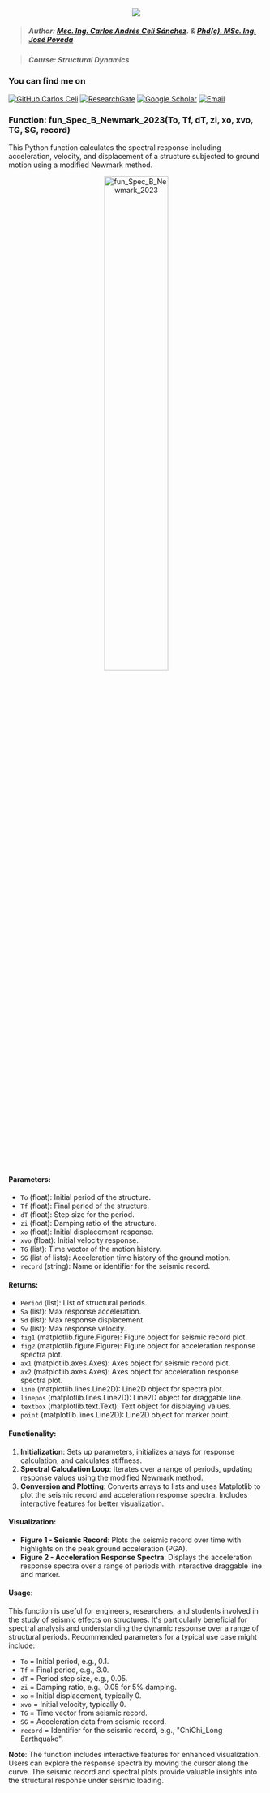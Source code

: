 <div align="center">
    <img src="https://github.com/Normando1945/Normando1945.github.io/assets/62081230/1ac0bf1d-67cd-43f6-87b0-141417a606db">
</div>

>##### Author:                 [Msc. Ing. Carlos Andrés Celi Sánchez](https://www.researchgate.net/profile/Carlos-Celi). & [Phd(c). MSc. Ing. José Poveda](https://www.torrefuerte.com)

>##### Course:                 Structural Dynamics


### **You can find me on**
[![GitHub Carlos Celi](https://img.shields.io/github/followers/Normando1945?label=follow&style=social)](https://github.com/Normando1945)
[![ResearchGate](https://img.shields.io/badge/-ResearchGate-00CCBB?style=social&logo=researchgate)](https://www.researchgate.net/profile/Carlos-Celi)
[![Google Scholar](https://img.shields.io/badge/-Google%20Scholar-4285F4?style=social&logo=google)](https://scholar.google.com.ec/citations?hl=es&user=yR4Gz7kAAAAJ)
<a href="Carlos Celi:normando1945@gmail.com"><img alt="Email" src="https://img.shields.io/badge/Email-normando1945@gmail.com-blue?style=flat&logo=gmail"></a>

### Function: fun_Spec_B_Newmark_2023(To, Tf, dT, zi, xo, xvo, TG, SG, record)

This Python function calculates the spectral response including acceleration, velocity, and displacement of a structure subjected to ground motion using a modified Newmark method.

<p align="center">
    <img src="https://github.com/Normando1945/Simple-Python-Functions-Collection/assets/62081230/a5d747fd-45e4-447e-ab21-71fa71f71224" alt="fun_Spec_B_Newmark_2023" width="50%">
</p>

#### Parameters:
- `To` (float): Initial period of the structure.
- `Tf` (float): Final period of the structure.
- `dT` (float): Step size for the period.
- `zi` (float): Damping ratio of the structure.
- `xo` (float): Initial displacement response.
- `xvo` (float): Initial velocity response.
- `TG` (list): Time vector of the motion history.
- `SG` (list of lists): Acceleration time history of the ground motion.
- `record` (string): Name or identifier for the seismic record.

#### Returns:
- `Period` (list): List of structural periods.
- `Sa` (list): Max response acceleration.
- `Sd` (list): Max response displacement.
- `Sv` (list): Max response velocity.
- `fig1` (matplotlib.figure.Figure): Figure object for seismic record plot.
- `fig2` (matplotlib.figure.Figure): Figure object for acceleration response spectra plot.
- `ax1` (matplotlib.axes.Axes): Axes object for seismic record plot.
- `ax2` (matplotlib.axes.Axes): Axes object for acceleration response spectra plot.
- `line` (matplotlib.lines.Line2D): Line2D object for spectra plot.
- `linepos` (matplotlib.lines.Line2D): Line2D object for draggable line.
- `textbox` (matplotlib.text.Text): Text object for displaying values.
- `point` (matplotlib.lines.Line2D): Line2D object for marker point.

#### Functionality:
1. **Initialization**: Sets up parameters, initializes arrays for response calculation, and calculates stiffness.
2. **Spectral Calculation Loop**: Iterates over a range of periods, updating response values using the modified Newmark method.
3. **Conversion and Plotting**: Converts arrays to lists and uses Matplotlib to plot the seismic record and acceleration response spectra. Includes interactive features for better visualization.

#### Visualization:
- **Figure 1 - Seismic Record**: Plots the seismic record over time with highlights on the peak ground acceleration (PGA).
- **Figure 2 - Acceleration Response Spectra**: Displays the acceleration response spectra over a range of periods with interactive draggable line and marker.

#### Usage:
This function is useful for engineers, researchers, and students involved in the study of seismic effects on structures. It's particularly beneficial for spectral analysis and understanding the dynamic response over a range of structural periods. Recommended parameters for a typical use case might include:
- `To` = Initial period, e.g., 0.1.
- `Tf` = Final period, e.g., 3.0.
- `dT` = Period step size, e.g., 0.05.
- `zi` = Damping ratio, e.g., 0.05 for 5% damping.
- `xo` = Initial displacement, typically 0.
- `xvo` = Initial velocity, typically 0.
- `TG` = Time vector from seismic record.
- `SG` = Acceleration data from seismic record.
- `record` = Identifier for the seismic record, e.g., "ChiChi_Long Earthquake".

**Note**: The function includes interactive features for enhanced visualization. Users can explore the response spectra by moving the cursor along the curve. The seismic record and spectral plots provide valuable insights into the structural response under seismic loading.


